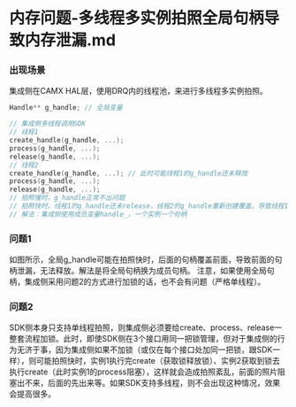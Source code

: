 # 内存问题-多线程多实例拍照全局句柄导致内存泄漏.md

### 出现场景

集成侧在CAMX HAL层，使用DRQ内的线程池，来进行多线程多实例拍照。

``` c
Handle** g_handle; // 全局变量

// 集成侧多线程调用SDK
// 线程1
create_handle(g_handle, ...);
process(g_handle, ...);
release(g_handle, ...);
// 线程2
create_handle(g_handle, ...); // 此时可能线程1的g_handle还未释放
process(g_handle, ...);
release(g_handle, ...);
// 拍照慢时，g_handle正常不出问题
// 拍照快时，线程1的g_handle还未release，线程2的g_handle重新创建覆盖，导致线程1泄漏
// 解法：集成侧使用成员变量handle_，一个实例一个句柄
```

### 问题1

如图所示，全局g_handle可能在拍照快时，后面的句柄覆盖前面，导致前面的句柄泄漏，无法释放。解法是将全局句柄换为成员句柄。
注意，如果使用全局句柄，集成侧采用问题2的方式进行加锁的话，也不会有问题（严格单线程）。

### 问题2

SDK侧本身只支持单线程拍照，则集成侧必须要给create、process、release一整套流程加锁。此时，即使SDK侧在3个接口用同一把锁管理，但对于集成侧的行为无济于事，因为集成侧如果不加锁（或仅在每个接口处加同一把锁，跟SDK一样），则可能拍照快时，实例1执行完create（获取锁释放锁）、实例2获取到锁去执行create（此时实例1的process阻塞），这样就会造成拍照紊乱，前面的照片阻塞出不来，后面的先出来等。如果SDK支持多线程，则不会出现这种情况，效果会提高很多。

